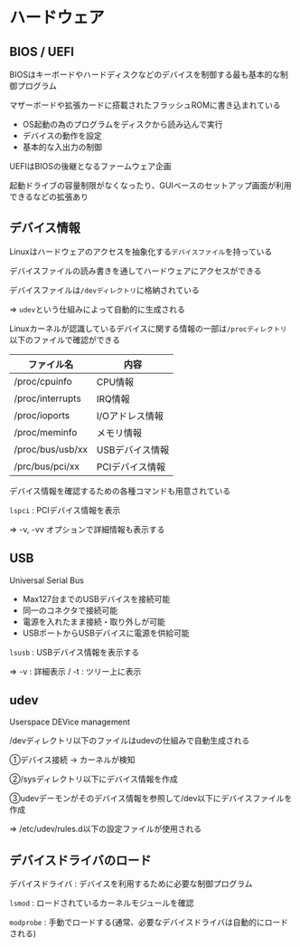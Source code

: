 # ハードウェア

## BIOS / UEFI

BIOSはキーボードやハードディスクなどのデバイスを制御する最も基本的な制御プログラム

マザーボードや拡張カードに搭載されたフラッシュROMに書き込まれている

- OS起動の為のプログラムをディスクから読み込んで実行
- デバイスの動作を設定
- 基本的な入出力の制御

UEFIはBIOSの後継となるファームウェア企画

起動ドライブの容量制限がなくなったり、GUIベースのセットアップ画面が利用できるなどの拡張あり

## デバイス情報

Linuxはハードウェアのアクセスを抽象化する`デバイスファイル`を持っている

デバイスファイルの読み書きを通してハードウェアにアクセスができる

デバイスファイルは`/devディレクトリ`に格納されている

=> `udev`という仕組みによって自動的に生成される

Linuxカーネルが認識しているデバイスに関する情報の一部は`/procディレクトリ`以下のファイルで確認ができる

|ファイル名      |内容|
|----------------|---------------|
|/proc/cpuinfo   |CPU情報        |
|/proc/interrupts|IRQ情報        |
|/proc/ioports   |I/Oアドレス情報|
|/proc/meminfo   |メモリ情報     |
|/proc/bus/usb/xx|USBデバイス情報|
|/prc/bus/pci/xx |PCIデバイス情報|

デバイス情報を確認するための各種コマンドも用意されている

`lspci` : PCIデバイス情報を表示

=> -v, -vv オプションで詳細情報も表示する


## USB

Universal Serial Bus

- Max127台までのUSBデバイスを接続可能
- 同一のコネクタで接続可能
- 電源を入れたまま接続・取り外しが可能
- USBポートからUSBデバイスに電源を供給可能

`lsusb` : USBデバイス情報を表示する

=> -v : 詳細表示 / -t : ツリー上に表示

## udev

Userspace DEVice management

/devディレクトリ以下のファイルはudevの仕組みで自動生成される

①デバイス接続 → カーネルが検知

②/sysディレクトリ以下にデバイス情報を作成

③udevデーモンがそのデバイス情報を参照して/dev以下にデバイスファイルを作成

=> /etc/udev/rules.d以下の設定ファイルが使用される

## デバイスドライバのロード

デバイスドライバ : デバイスを利用するために必要な制御プログラム

`lsmod` : ロードされているカーネルモジュールを確認

`modprobe` : 手動でロードする(通常、必要なデバイスドライバは自動的にロードされる)

